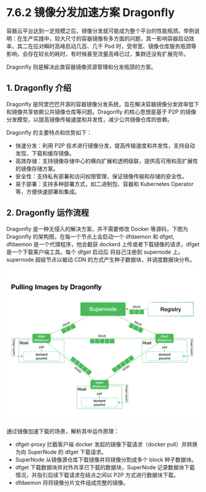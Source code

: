 # 7.6.2 镜像分发加速方案 Dragonfly

容器云平台达到一定规模之后，镜像分发就可能成为整个平台的性能瓶颈。举例说明：在生产实践中，较大尺寸的容器镜像有多方面的问题，其一影响容器启动效率，其二在应对瞬时高峰启动几百、几千 Pod 时，受带宽、镜像仓库服务瓶颈等影响，会存在较长的耗时，有时候甚至流量高峰已过，集群还没有扩展完毕。

Dragonfly 则是解决此类容器镜像资源管理和分发瓶颈的方案。

## 1. Dragonfly 介绍

Dragonfly 是阿里巴巴开源的容器镜像分发系统，旨在解决容器镜像分发效率低下和镜像共享依赖公共镜像仓库等问题。Dragonfly 的核心思想是基于 P2P 的镜像分发模型，以提高镜像传输速度和并发性，减少公共镜像仓库的依赖。

Dragonfly 的主要特点和优势如下：

- 快速分发：利用 P2P 技术进行镜像分发，提高传输速度和并发性，支持自动发现、下载和缓存镜像。
- 高效存储：支持镜像存储中心的横向扩展和透明级联，提供高可用和高扩展性的镜像存储方案。
- 安全性：支持私有部署和访问权限管理，保证镜像传输和存储的安全性。
- 易于部署：支持多种部署方式，如二进制包、容器和 Kubernetes Operator 等，方便快速部署和集成。

## 2. Dragonfly 运作流程

Dragonfly 是一种无侵入的解决方案，并不需要修改 Docker 等源码，下图为 Dragonfly 的架构图，在每一个节点上会启动一个 dfdaemon 和 dfget, dfdaemon 是一个代理程序，他会截获 dockerd 上传或者下载镜像的请求，dfget 是一个下载客户端工具。每个 dfget 启动后 将自己注册到 supernode 上。supernode 超级节点以被动 CDN 的方式产生种子数据块，并调度数据块分布。

<div  align="center">
	<img src="../assets/dragonfly.png" width = "550"  align=center />
</div>

通过镜像加速下载的场景，解析其中运作原理：

- dfget-proxy 拦截客户端 docker 发起的镜像下载请求（docker pull）并转换为向 SuperNode 的 dfget 下载请求。
- SuperNode 从镜像源仓库下载镜像并将镜像分割成多个 block 种子数据块。
- dfget 下载数据块并对外共享已下载的数据块，SuperNode 记录数据块下载情况，并指引后续下载请求在结点之间以 P2P 方式进行数据块下载。
- dfdaemon 将将镜像分片文件组成完整的镜像。